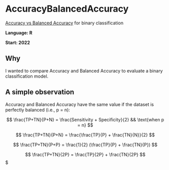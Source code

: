 # AccuracyBalancedAccuracy
[Accuracy vs Balanced Accuracy](https://en.wikipedia.org/wiki/Evaluation_of_binary_classifiers) for binary classification

**Language: R**

**Start: 2022**

## Why
I wanted to compare Accuracy and Balanced Accuracy to evaluate a binary classification model.

## A simple observation
Accuracy and Balanced Accuracy have the same value if the dataset is perfectly balanced (i.e., p = n):

$$ \frac{TP+TN}{P+N} = \frac{Sensitivity + Specificity}{2}  &&  \text{when p = n} $$

$$ \frac{TP+TN}{P+N} = \frac{\frac{TP}{P} + \frac{TN}{N}}{2} $$

$$ \frac{TP+TN}{P+P} = \frac{1}{2} (\frac{TP}{P} + \frac{TN}{P}) $$

$$ \frac{TP+TN}{2P} = \frac{TP}{2P} + \frac{TN}{2P} $$$